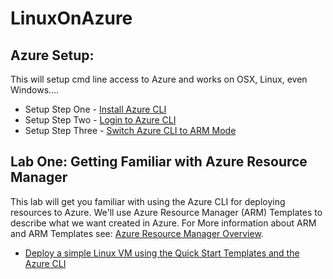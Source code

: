 # LinuxOnAzure

## Azure Setup:  ##
This will setup cmd line access to Azure and works on OSX, Linux, even Windows....

* Setup Step One 	- [Install Azure CLI](Setup/xplat-cli-install.md)
* Setup Step Two 	- [Login to Azure CLI](Setup/xplat-cli-login.md)
* Setup Step Three 	- [Switch Azure CLI to ARM Mode](Setup/xplat-cli-arm.md)

## Lab One: Getting Familiar with Azure Resource Manager ##
This lab will get you familiar with using the Azure CLI for deploying resources to Azure. We'll use Azure Resource Manager (ARM) Templates to describe what we want created in Azure. For More information about ARM and ARM Templates see: [Azure Resource Manager Overview](Labs/labone/arm-overview.md).

* [Deploy a simple Linux VM using the Quick Start Templates and the Azure CLI](Labs/labone/README.md)

